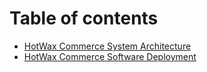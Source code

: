 # Table of contents

* [HotWax Commerce System Architecture](README.md)
* [HotWax Commerce Software Deployment](deployment.md)
